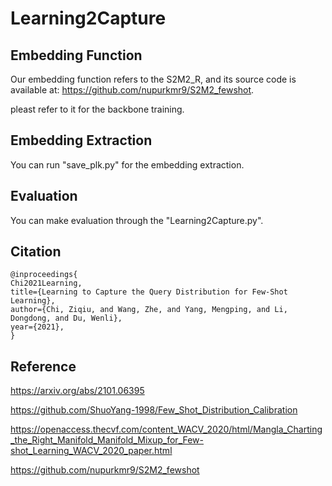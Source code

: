 # Learning2Capture

## Embedding Function

Our embedding function refers to the S2M2_R, and its source code is available at: https://github.com/nupurkmr9/S2M2_fewshot.

pleast refer to it for the backbone training.

## Embedding Extraction

You can run "save_plk.py" for the embedding extraction.

## Evaluation

You can make evaluation through the "Learning2Capture.py". 

## Citation

```
@inproceedings{
Chi2021Learning,
title={Learning to Capture the Query Distribution for Few-Shot Learning},
author={Chi, Ziqiu, and Wang, Zhe, and Yang, Mengping, and Li, Dongdong, and Du, Wenli},
year={2021},
}
```

## Reference

https://arxiv.org/abs/2101.06395

https://github.com/ShuoYang-1998/Few_Shot_Distribution_Calibration

https://openaccess.thecvf.com/content_WACV_2020/html/Mangla_Charting_the_Right_Manifold_Manifold_Mixup_for_Few-shot_Learning_WACV_2020_paper.html

https://github.com/nupurkmr9/S2M2_fewshot
